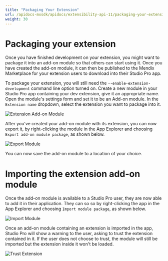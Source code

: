 ```yaml
---
title: "Packaging Your Extension"
url: /apidocs-mxsdk/apidocs/extensibility-api-11/packaging-your-extension
weight: 30
---
```


# Packaging your extension

Once you have finished development on your extension, you might want to package it into an add-on module so that others can start using it. Once you have created the add-on module, it can then be published to the Mendix Marketplace for your extension users to download into their Studio Pro app.

To package your extension, you will still need the `--enable-extension-development` command line option turned on. Create a new module in your Studio Pro app containing your dev extension, give it an appropriate name. Open the module's settings form and set it to be an Add-on module. In the `Extension name` dropdown, select the extension you want to package into it.

![Extension Add-on Module](/attachments/apidocs-mxsdk/apidocs/extensibility-api/extensionAddOnModule.png)

After you've created your add-on module with its extension, you can now export it, by right-clicking the module in the App Explorer and choosing `Export add-on module package`, as shown below.

![Export Module](/attachments/apidocs-mxsdk/apidocs/extensibility-api/exportAddOnModule.png)

You can now save the add-on module to a location of your choice.

# Importing the extension add-on module

Once the add-on module is available to a Studio Pro user, they are now able to add it in their application. They can so so by right-clicking the app in the App Explorer and choosing `Import module package`, as shown below.

![Import Module](/attachments/apidocs-mxsdk/apidocs/extensibility-api/importAddOnModule.png)

Once an add-on module containing an extension is imported in the app, Studio Pro will show a warning to the user, asking to trust the extension contained in it. If the user does not choose to trust, the module will still be imported but the extension inside it won't be loaded.

![Trust Extension](/attachments/apidocs-mxsdk/apidocs/extensibility-api/trustExtension.png)
